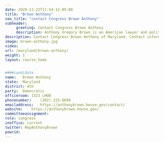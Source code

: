 ```yaml
---
date: 2020-11-22T11:54:12-05:00
title: "Brown Anthony"
seo_title: "contact Congress Brown Anthony"
subheader:
     greeting: Contact Congress Brown Anthony 
     description: Anthony Gregory Brown is an American lawyer and politician, who is serving as the U.S. Representative for Maryland's 4th congressional district. The district covers most of the majority-black precincts in Prince George's County, as well as a sliver of Anne Arundel County.
description: Contact Congress Brown Anthony of Maryland. Contact information for Brown Anthony includes email address, phone number, and mailing address.
image: brown-anthony.jpg
video: 
url: /maryland/brown-anthony/
weight: 1
layout: course_home


####candidate
name:	Brown Anthony
state:	Maryland
district: 4th
party:	Democratic
officeroom:	1323 LHOB
phonenumber:	(202) 225-8699
emailaddress:	https://anthonybrown.house.gov/contact/
website:	https://anthonybrown.house.gov/
committeeassignment: 
role: congress
inoffice: current
twitter: RepAnthonyBrown
powrid: 
---
```


